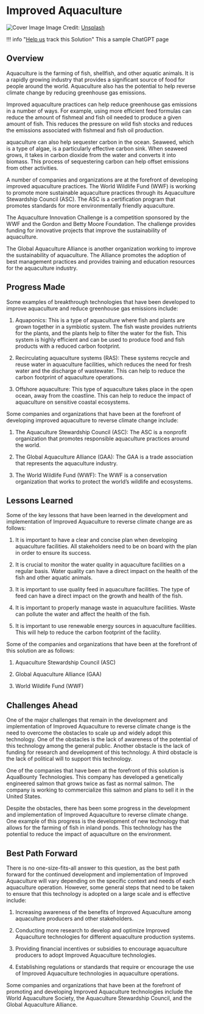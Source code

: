 # Improved Aquaculture

![Cover Image](https://images.unsplash.com/photo-1649347173827-b817bbf0034e?crop=entropy&cs=tinysrgb&fit=max&fm=jpg&ixid=Mnw0NDYzODh8MHwxfHNlYXJjaHwxfHxJbXByb3ZlZCUyMEFxdWFjdWx0dXJlfGVufDB8fHx8MTY4MzY1OTE2Nw&ixlib=rb-4.0.3&q=80&w=1080)
Image Credit: [Unsplash](https://unsplash.com/@cr_eab)

!!! info "[Help us](../../contribute) track this Solution"
    This a sample ChatGPT page

## Overview

Aquaculture is the farming of fish, shellfish, and other aquatic animals. It is a rapidly growing industry that provides a significant source of food for people around the world. Aquaculture also has the potential to help reverse climate change by reducing greenhouse gas emissions.

Improved aquaculture practices can help reduce greenhouse gas emissions in a number of ways. For example, using more efficient feed formulas can reduce the amount of fishmeal and fish oil needed to produce a given amount of fish. This reduces the pressure on wild fish stocks and reduces the emissions associated with fishmeal and fish oil production.

 aquaculture can also help sequester carbon in the ocean. Seaweed, which is a type of algae, is a particularly effective carbon sink. When seaweed grows, it takes in carbon dioxide from the water and converts it into biomass. This process of sequestering carbon can help offset emissions from other activities.

A number of companies and organizations are at the forefront of developing improved aquaculture practices. The World Wildlife Fund (WWF) is working to promote more sustainable aquaculture practices through its Aquaculture Stewardship Council (ASC). The ASC is a certification program that promotes standards for more environmentally friendly aquaculture.

The Aquaculture Innovation Challenge is a competition sponsored by the WWF and the Gordon and Betty Moore Foundation. The challenge provides funding for innovative projects that improve the sustainability of aquaculture.

The Global Aquaculture Alliance is another organization working to improve the sustainability of aquaculture. The Alliance promotes the adoption of best management practices and provides training and education resources for the aquaculture industry.

## Progress Made

Some examples of breakthrough technologies that have been developed to improve aquaculture and reduce greenhouse gas emissions include:

1. Aquaponics: This is a type of aquaculture where fish and plants are grown together in a symbiotic system. The fish waste provides nutrients for the plants, and the plants help to filter the water for the fish. This system is highly efficient and can be used to produce food and fish products with a reduced carbon footprint.

2. Recirculating aquaculture systems (RAS): These systems recycle and reuse water in aquaculture facilities, which reduces the need for fresh water and the discharge of wastewater. This can help to reduce the carbon footprint of aquaculture operations.

3. Offshore aquaculture: This type of aquaculture takes place in the open ocean, away from the coastline. This can help to reduce the impact of aquaculture on sensitive coastal ecosystems.

Some companies and organizations that have been at the forefront of developing improved aquaculture to reverse climate change include:

1. The Aquaculture Stewardship Council (ASC): The ASC is a nonprofit organization that promotes responsible aquaculture practices around the world.

2. The Global Aquaculture Alliance (GAA): The GAA is a trade association that represents the aquaculture industry.

3. The World Wildlife Fund (WWF): The WWF is a conservation organization that works to protect the world’s wildlife and ecosystems.

## Lessons Learned

Some of the key lessons that have been learned in the development and implementation of Improved Aquaculture to reverse climate change are as follows:

1. It is important to have a clear and concise plan when developing aquaculture facilities. All stakeholders need to be on board with the plan in order to ensure its success.

2. It is crucial to monitor the water quality in aquaculture facilities on a regular basis. Water quality can have a direct impact on the health of the fish and other aquatic animals.

3. It is important to use quality feed in aquaculture facilities. The type of feed can have a direct impact on the growth and health of the fish.

4. It is important to properly manage waste in aquaculture facilities. Waste can pollute the water and affect the health of the fish.

5. It is important to use renewable energy sources in aquaculture facilities. This will help to reduce the carbon footprint of the facility.

Some of the companies and organizations that have been at the forefront of this solution are as follows:

1. Aquaculture Stewardship Council (ASC)

2. Global Aquaculture Alliance (GAA)

3. World Wildlife Fund (WWF)

## Challenges Ahead

One of the major challenges that remain in the development and implementation of Improved Aquaculture to reverse climate change is the need to overcome the obstacles to scale up and widely adopt this technology. One of the obstacles is the lack of awareness of the potential of this technology among the general public. Another obstacle is the lack of funding for research and development of this technology. A third obstacle is the lack of political will to support this technology.

One of the companies that have been at the forefront of this solution is AquaBounty Technologies. This company has developed a genetically engineered salmon that grows twice as fast as normal salmon. The company is working to commercialize this salmon and plans to sell it in the United States.

Despite the obstacles, there has been some progress in the development and implementation of Improved Aquaculture to reverse climate change. One example of this progress is the development of new technology that allows for the farming of fish in inland ponds. This technology has the potential to reduce the impact of aquaculture on the environment.

## Best Path Forward

There is no one-size-fits-all answer to this question, as the best path forward for the continued development and implementation of Improved Aquaculture will vary depending on the specific context and needs of each aquaculture operation. However, some general steps that need to be taken to ensure that this technology is adopted on a large scale and is effective include:

1. Increasing awareness of the benefits of Improved Aquaculture among aquaculture producers and other stakeholders.

2. Conducting more research to develop and optimize Improved Aquaculture technologies for different aquaculture production systems.

3. Providing financial incentives or subsidies to encourage aquaculture producers to adopt Improved Aquaculture technologies.

4. Establishing regulations or standards that require or encourage the use of Improved Aquaculture technologies in aquaculture operations.

Some companies and organizations that have been at the forefront of promoting and developing Improved Aquaculture technologies include the World Aquaculture Society, the Aquaculture Stewardship Council, and the Global Aquaculture Alliance.
